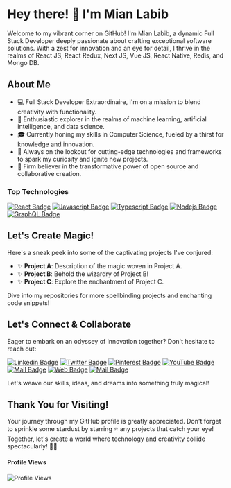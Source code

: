 # Hey there! 👋 I'm Mian Labib

Welcome to my vibrant corner on GitHub! I'm Mian Labib, a dynamic Full Stack Developer deeply passionate about crafting exceptional software solutions. With a zest for innovation and an eye for detail, I thrive in the realms of React JS, React Redux, Next JS, Vue JS, React Native, Redis, and Mongo DB.

## About Me

- 💻 Full Stack Developer Extraordinaire, I'm on a mission to blend creativity with functionality.
- 🚀 Enthusiastic explorer in the realms of machine learning, artificial intelligence, and data science.
- 🎓 Currently honing my skills in Computer Science, fueled by a thirst for knowledge and innovation.
- 🔭 Always on the lookout for cutting-edge technologies and frameworks to spark my curiosity and ignite new projects.
- 🌱 Firm believer in the transformative power of open source and collaborative creation.

### Top Technologies

<!-- TODO: Make technologies links takes you to repositories -->

[![React Badge](https://img.shields.io/badge/-React-61DBFB?style=for-the-badge&labelColor=black&logo=react&logoColor=61DBFB)](#) [![Javascript Badge](https://img.shields.io/badge/-Javascript-F0DB4F?style=for-the-badge&labelColor=black&logo=javascript&logoColor=F0DB4F)](#) [![Typescript Badge](https://img.shields.io/badge/-Typescript-007acc?style=for-the-badge&labelColor=black&logo=typescript&logoColor=007acc)](#) [![Nodejs Badge](https://img.shields.io/badge/-Nodejs-3C873A?style=for-the-badge&labelColor=black&logo=node.js&logoColor=3C873A)](#) [![GraphQL Badge](https://img.shields.io/badge/-GraphQl-e535ab?style=for-the-badge&labelColor=black&logo=node.js&logoColor=e535ab)](#)

## Let's Create Magic!

Here's a sneak peek into some of the captivating projects I've conjured:

- ✨ **Project A**: Description of the magic woven in Project A.
- ✨ **Project B**: Behold the wizardry of Project B!
- ✨ **Project C**: Explore the enchantment of Project C.

Dive into my repositories for more spellbinding projects and enchanting code snippets!

## Let's Connect & Collaborate

Eager to embark on an odyssey of innovation together? Don't hesitate to reach out:

[![Linkedin Badge](https://img.shields.io/badge/-Connect-0e76a8?style=flat&labelColor=0e76a8&logo=linkedin&logoColor=white)](https://www.linkedin.com/in/mianlabib/) [![Twitter Badge](https://img.shields.io/badge/-@Follow-1ca0f1?style=flat&labelColor=1ca0f1&logo=twitter&logoColor=white&link=https://twitter.com/mianlabib)](https://twitter.com/mianlabib) [![Pinterest Badge](https://img.shields.io/badge/-Follow-e60023?style=flat&labelColor=e60023&logo=pinterest&logoColor=white)](https://www.pinterest.com/mianlabib) [![YouTube Badge](https://img.shields.io/badge/-Subscribe-e74c3c?style=flat&labelColor=e74c3c&logo=youtube&logoColor=white)](https://youtube.com/@mianlabib) [![Mail Badge](https://img.shields.io/badge/-@Follow-e84393?style=flat&labelColor=e84393&logo=instagram&logoColor=white)](https://instagram.com/mianlabib) [![Web Badge](https://img.shields.io/badge/-Visit-c0392b?style=flat&labelColor=c0392b&logo=website&logoColor=white)](https://mianlabib.github.io) [![Mail Badge](https://img.shields.io/badge/-Email-c0392b?style=flat&labelColor=c0392b&logo=gmail&logoColor=white)](mailto:minalabib786@gmail.com)

Let's weave our skills, ideas, and dreams into something truly magical!

## Thank You for Visiting!

Your journey through my GitHub profile is greatly appreciated. Don't forget to sprinkle some stardust by starring ⭐️ any projects that catch your eye! Together, let's create a world where technology and creativity collide spectacularly! 🚀✨

#### Profile Views

 ![Profile Views](https://komarev.com/ghpvc/?username=mianlabib)
 <br/>
